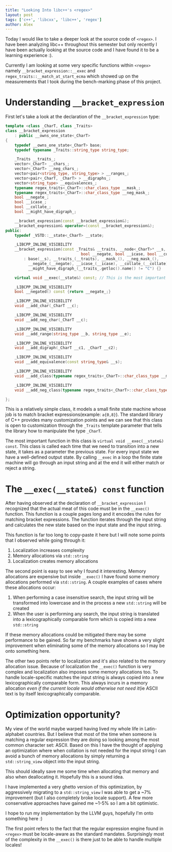 ```yaml
---
title: "Looking Into libc++'s <regex>"
layout: post
tags: ['c++', 'libcxx', 'libc++', 'regex']
author: Alex
---
```

Today I would like to take a deeper look at the source code of `<regex>`.
I have been analyzing libc++ throughout this semester but only recently I have
been actually looking at the source code and I have found it to be a learning experience :).

Currently I am looking at some very specific functions within `<regex>` namely `__bracket_expression::__exec`
and `regex_traits::__match_at_start_ecma` which showed up on the measurements that I took during the bench-marking
phase of this project.

# Understanding `__bracket_expression`

First let's take a look at the declaration of the `__bracket_expression` type:

```cpp
template <class _CharT, class _Traits>
class __bracket_expression
    : public __owns_one_state<_CharT>
{
    typedef __owns_one_state<_CharT> base;
    typedef typename _Traits::string_type string_type;

    _Traits __traits_;
    vector<_CharT> __chars_;
    vector<_CharT> __neg_chars_;
    vector<pair<string_type, string_type> > __ranges_;
    vector<pair<_CharT, _CharT> > __digraphs_;
    vector<string_type> __equivalences_;
    typename regex_traits<_CharT>::char_class_type __mask_;
    typename regex_traits<_CharT>::char_class_type __neg_mask_;
    bool __negate_;
    bool __icase_;
    bool __collate_;
    bool __might_have_digraph_;

    __bracket_expression(const __bracket_expression&);
    __bracket_expression& operator=(const __bracket_expression&);
public:
    typedef _VSTD::__state<_CharT> __state;

    _LIBCPP_INLINE_VISIBILITY
    __bracket_expression(const _Traits& __traits, __node<_CharT>* __s,
                                 bool __negate, bool __icase, bool __collate)
        : base(__s), __traits_(__traits), __mask_(), __neg_mask_(),
          __negate_(__negate), __icase_(__icase), __collate_(__collate),
          __might_have_digraph_(__traits_.getloc().name() != "C") {}

    virtual void __exec(__state&) const; // This is the most important function of this class!

    _LIBCPP_INLINE_VISIBILITY
    bool __negated() const {return __negate_;}

    _LIBCPP_INLINE_VISIBILITY
    void __add_char(_CharT __c);

    _LIBCPP_INLINE_VISIBILITY
    void __add_neg_char(_CharT __c);

    _LIBCPP_INLINE_VISIBILITY
    void __add_range(string_type __b, string_type __e);

    _LIBCPP_INLINE_VISIBILITY
    void __add_digraph(_CharT __c1, _CharT __c2);

    _LIBCPP_INLINE_VISIBILITY
    void __add_equivalence(const string_type& __s);

    _LIBCPP_INLINE_VISIBILITY
    void __add_class(typename regex_traits<_CharT>::char_class_type __mask);

    _LIBCPP_INLINE_VISIBILITY
    void __add_neg_class(typename regex_traits<_CharT>::char_class_type __mask);

};
```

This is a relatively simple class, it models a small finite state machine whose job is to match
bracket expressions(example: `a{0,8}`). The standard library of C++ provides many customization points
and we can see that this class is open to customization through the `_Traits` template parameter that
tells the library how to manipulate the type `_CharT`.

The most important function in this class is `virtual void __exec(__state&) const`. This class is called
each time that we need to transition into a new state, it takes as a parameter the previous state. For
every input state we have a well-defined output state. By calling `__exec` in a loop the finite state machine
will go through an input string and at the end it will either match or reject a string.

# The `__exec(__state&) const` function

After having observed at the declaration of `__bracket_expression` I recognized that the actual meat of this code
must be in the `__exec()` function. This function is a couple pages long and it encodes the rules for matching bracket
expressions. The function iterates through the input string and calculates the new state based on the input state and
the input string.

This function is far too long to copy-paste it here but I will note some points that I observed while going through it:

1. Localization increases complexity
2. Memory allocations via `std::string`
3. Localization creates memory allocations

The second point is easy to see why I found it interesting. Memory allocations are expensive but inside `__exec()` I have
found some memory allocations performed via `std::string`. A couple examples of cases where these allocations occur: 

1. When performing a case insensitive search, the input string will be transformed into lowercase and in the process
a new `std::string` will be created
2. When the user is performing any search, the input string is translated into a lexicographically comparable form
which is copied into a new `std::string` 

If these memory allocations could be mitigated there may be some performance to be gained. So far my benchmarks have shown a
very slight improvement when eliminating some of the memory allocations so I may be onto something here.

The other two points refer to localization and it's also related to the memory allocation issue. Because of localization the
`__exec()` function is very complex and localization also imposes some memory allocations too. To handle locale-specific matches
the input string is always copied into a new lexicographically comparable form. This always incurs in a memory allocation _even
if the current locale would otherwise not need it_(ie ASCII text is by itself lexicographically comparable.

# Optimization opportunity?

My view of the world maybe warped having lived my whole life in Latin-alphabet countries. But I believe that most
of the time when someone is matching a regular expression they are doing so looking among the most common character set:
ASCII. Based on this I have the thought of applying an optimization where when collation is not needed for the input string
I can avoid a bunch of memory allocations by simply returning a `std::string_view` object into the input string.

This should ideally save me some time when allocating that memory and also when deallocating it. Hopefully this is a sound idea.

I have implemented a very ghetto version of this optimization, by aggressively migrating to a `std::string_view` I was able to get
a ~7% improvement (but I also completely broke locale support). A few more conservative approaches have gained me ~1-5% so I am a bit
optimistic.

I hope to run my implementation by the LLVM guys, hopefully I'm onto something here :)

The first point refers to the fact that the regular expression engine found in `<regex>` must be locale-aware as the
standard mandates. Surprisingly most of the complexity in the `__exec()` is there just to be able to handle multiple
locales! 
